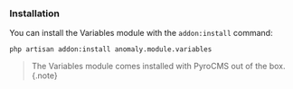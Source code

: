 ### Installation

You can install the Variables module with the `addon:install` command:

    php artisan addon:install anomaly.module.variables

> The Variables module comes installed with PyroCMS out of the box. {.note}
